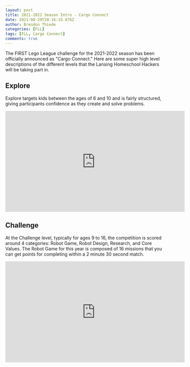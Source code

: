 ```yaml
---
layout: post
title: 2021-2022 Season Intro - Cargo Connect
date: 2021-08-29T20:16:33.876Z
author: Brendon Thiede
categories: [FLL]
tags: [FLL, Cargo Connect]
comments: true
---
```


The FIRST Lego League challenge for the 2021-2022 season has been officially announced as "Cargo Connect." Here are some super high level descriptions of the different levels that the Lansing Homeschool Hackers will be taking part in.

## Explore

Explore targets kids between the ages of 6 and 10 and is fairly structured, giving participants confidence as they create and solve problems.

<iframe width="560" height="315" src="https://www.youtube.com/embed/eI4LugXcQTM" title="YouTube video player" frameborder="0" allow="accelerometer; autoplay; clipboard-write; encrypted-media; gyroscope; picture-in-picture" allowfullscreen></iframe>

## Challenge

At the Challenge level, typically for ages 9 to 16, the competition is scored around 4 categories: Robot Game, Robot Design, Research, and Core Values. The Robot Game for this year is composed of 16 missions that you can get points for completing within a 2 minute 30 second match.

<iframe width="560" height="315" src="https://www.youtube.com/embed/onsI9ke2Vho" title="YouTube video player" frameborder="0" allow="accelerometer; autoplay; clipboard-write; encrypted-media; gyroscope; picture-in-picture" allowfullscreen></iframe>
